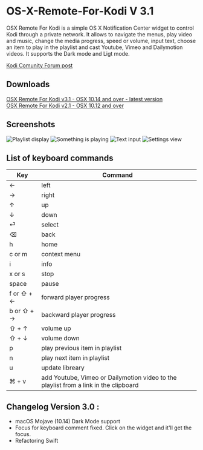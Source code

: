 # OS-X-Remote-For-Kodi V 3.1


OSX Remote For Kodi is a simple OS X Notification Center widget to control Kodi through a private network. It allows to navigate the menus, play video and music, change the media progress, speed or volume, input text, choose an item to play in the playlist and cast Youtube, Vimeo and Dailymotion videos. It supports the Dark mode and Ligt mode.  

[Kodi Comunity Forum post](https://forum.kodi.tv/showthread.php?tid=234920)  

## Downloads

[OSX Remote For Kodi v3.1 - OSX 10.14 and over - latest version](http://bit.ly/2AmyxC8)  
[OSX Remote For Kodi v2.1 - OSX 10.12 and over](https://www.dropbox.com/s/8u82nfwm3spbpi0)  

## Screenshots

![Playlist display](http://i.imgur.com/rMbtYfB.png)  ![Something is playing](http://i.imgur.com/niyYG2z.png)
![Text input](http://i.imgur.com/5t7QRm3.png/)       ![Settings view](http://i.imgur.com/YjYHpUL.png)  

## List of keyboard commands

|   Key               | Command                                                                               | 
|---------------------|---------------------------------------------------------------------------------------|
|   ←                 | left                                                                                  | 
|   →                 | right                                                                                 | 
|   ↑                 | up                                                                                    | 
|   ↓                 | down                                                                                  | 
|   ⏎                 | select                                                                                | 
|   ⌫                 | back                                                                                  | 
|   h                 | home                                                                                  | 
|   c or m            | context menu                                                                          | 
|   i                 | info                                                                                  | 
|   x or s            | stop                                                                                  | 
|   space             | pause                                                                                 | 
|   f or ⇧ + ←        | forward player progress                                                               | 
|   b or ⇧ + →        | backward player progress                                                              | 
|   ⇧ + ↑             | volume up                                                                             | 
|   ⇧ + ↓             | volume down                                                                           | 
|   p                 | play previous item in playlist                                                        | 
|   n                 | play next item in playlist                                                            | 
|   u                 | update libreary                                                                       | 
|   ⌘ + v             | add Youtube, Vimeo or Dailymotion video to the playlist from a link in the clipboard  |


## Changelog Version 3.0 :
- macOS Mojave (10.14) Dark Mode support
- Focus for keyboard comment fixed. Click on the widget and it'll get the focus.
- Refactoring Swift

